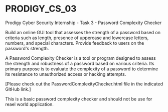 # PRODIGY_CS_03

Prodigy Cyber Security Internship - Task 3 - Password Complexity Checker

Build an online GUI tool that assesses the strength of a password based on criteria such as length, presence of uppercase and lowercase letters, numbers, and special characters. Provide feedback to users on the password's strength.

A Password Complexity Checker is a tool or program designed to assess the strength and robustness of a password based on various criteria. Its primary purpose is to evaluate the complexity of a password to determine its resistance to unauthorized access or hacking attempts.

[Please check out the PasswordComplexityChecker.html file in the indicated GitHub link.]

This is a basic password complexity checker and should not be use for reael world application.
